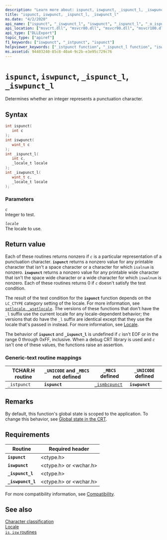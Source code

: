 ```yaml
---
description: "Learn more about: ispunct, iswpunct, _ispunct_l, _iswpunct_l"
title: "ispunct, iswpunct, _ispunct_l, _iswpunct_l"
ms.date: "4/2/2020"
api_name: ["ispunct", "_iswpunct_l", "iswpunct", "_ispunct_l", "_o_ispunct", "_o_iswpunct"]
api_location: ["msvcrt.dll", "msvcr80.dll", "msvcr90.dll", "msvcr100.dll", "msvcr100_clr0400.dll", "msvcr110.dll", "msvcr110_clr0400.dll", "msvcr120.dll", "msvcr120_clr0400.dll", "ucrtbase.dll", "api-ms-win-crt-string-l1-1-0.dll"]
api_type: ["DLLExport"]
topic_type: ["apiref"]
f1_keywords: ["iswpunct", "_istpunct", "ispunct"]
helpviewer_keywords: ["_istpunct function", "_ispunct_l function", "iswpunct function", "ispunct function", "istpunct function", "ispunct_l function", "_iswpunct_l function", "iswpunct_l function"]
ms.assetid: 94403240-85c8-40a4-9c2b-e3e95c729c76
---
```

# `ispunct`, `iswpunct`, `_ispunct_l`, `_iswpunct_l`

Determines whether an integer represents a punctuation character.

## Syntax

```C
int ispunct(
   int c
);
int iswpunct(
   wint_t c
);
int _ispunct_l(
   int c,
   _locale_t locale
);
int _iswpunct_l(
   wint_t c,
   _locale_t locale
);
```

### Parameters

*`c`*\
Integer to test.

*`locale`*\
The locale to use.

## Return value

Each of these routines returns nonzero if *`c`* is a particular representation of a punctuation character. **`ispunct`** returns a nonzero value for any printable character that isn't a space character or a character for which `isalnum` is nonzero. **`iswpunct`** returns a nonzero value for any printable wide character that isn't the space wide character or a wide character for which `iswalnum` is nonzero. Each of these routines returns 0 if *`c`* doesn't satisfy the test condition.

The result of the test condition for the **`ispunct`** function depends on the `LC_CTYPE` category setting of the locale. For more information, see [`setlocale`, `_wsetlocale`](setlocale-wsetlocale.md). The versions of these functions that don't have the `_l` suffix use the current locale for any locale-dependent behavior; the versions that do have the `_l` suffix are identical except that they use the locale that's passed in instead. For more information, see [Locale](../locale.md).

The behavior of **`ispunct`** and **`_ispunct_l`** is undefined if *`c`* isn't EOF or in the range 0 through 0xFF, inclusive. When a debug CRT library is used and *`c`* isn't one of these values, the functions raise an assertion.

### Generic-text routine mappings

| TCHAR.H routine | `_UNICODE` and `_MBCS` not defined | `_MBCS` defined | `_UNICODE` defined |
|---|---|---|---|
| `_istpunct` | **`ispunct`** | [`_ismbcpunct`](ismbcgraph-functions.md) | **`iswpunct`** |

## Remarks

By default, this function's global state is scoped to the application. To change this behavior, see [Global state in the CRT](../global-state.md).

## Requirements

| Routine | Required header |
|---|---|
| **`ispunct`** | \<ctype.h> |
| **`iswpunct`** | \<ctype.h> or \<wchar.h> |
| **`_ispunct_l`** | \<ctype.h> |
| **`_iswpunct_l`** | \<ctype.h> or \<wchar.h> |

For more compatibility information, see [Compatibility](../compatibility.md).

## See also

[Character classification](../character-classification.md)\
[Locale](../locale.md)\
[`is`, `isw` routines](../is-isw-routines.md)

